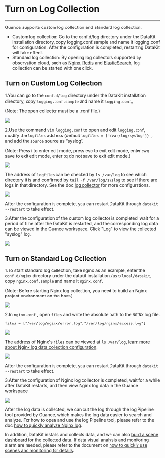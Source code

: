 # Turn on Log Collection
---

Guance supports custom log collection and standard log collection.

- Custom log collection: Go to the conf.d/log directory under the DataKit installation directory, copy logging.conf.sample and name it logging.conf for configuration. After the configuration is completed, restarting DataKit will take effect.
- Standard log collection: By opening log collectors supported by observation cloud, such as [Nginx](../../integrations/webserver/nginx.md), [Redis](../../integrations/datastorage/redis.md) and [ElasticSearch](../../integrations/datastorage/elasticsearch.md), log collection can be started with one click.

## Turn on Custom Log Collection

1.You can go to the `conf.d/log` directory under the DataKit installation directory, copy `logging.conf.sample` and name it `logging.conf`。

(Note: The open collector must be a .conf file.)

![](../img/13.logging.png)

2.Use the command `vim logging.conf` to open and edit `logging.conf`, modify the `logfiles` address (default `logfiles = ["/var/log/syslog"]`）, and add the `source` source as “syslog”.

(Note: Press i to enter edit mode, press esc to exit edit mode, enter :wq save to exit edit mode, enter :q do not save to exit edit mode.)

![](../img/13.logging_2.png)

The address of `logfiles` can be checked by `ls /var/log` to see which directory it is and confirmed by `tail -f /var/log/syslog` to see if there are logs in that directory. See the doc [log collector](../../datakit/logging.md) for more configurations.

![](../img/13.logging_1.png)

After the configuration is complete, you can restart DataKit through `datakit --restart` to take effect.

3.After the configuration of the custom log collector is completed, wait for a period of time after the DataKit is restarted, and the corresponding log data can be viewed in the Guance workspace. Click "Log" to view the collected "syslog" log.

![](../img/13.logging_3.png)

## Turn on Standard Log Collection

1.To start standard log collection, take nginx as an example, enter the `conf.d/nginx` directory under the datakit installation `/usr/local/datakit`, copy `nginx.conf.sample` and name it `nginx.conf`.

(Note: Before starting Nginx log collection, you need to build an Nginx project environment on the host.)

![](../img/13.nginx.png)

2.In `nginx.conf` , open `files` and write the absolute path to the `NGINX` log file.

`files = ["/var/log/nginx/error.log","/var/log/nginx/access.log"]`

![](../img/13.nginx_3.png)

The address of Nginx's `files` can be viewed at `ls /var/log`, [learn more about Nginx log data collection configuration](../../integrations/webserver/nginx.md).

![](../img/13.nginx_1.png)

After the configuration is complete, you can restart DataKit through `datakit --restart` to take effect.

3.After the configuration of Nginx log collector is completed, wait for a while after DataKit restarts, and then view Nginx log data in the Guance workspace.

![](../img/13.nginx_4.png)

After the log data is collected, we can cut the log through the log Pipeline tool provided by Guance, which makes the log data easier to search and analyze. For how to open and use the log Pipeline tool, please refer to the doc [how to quickly analyze Nginx log](../basic-introduction/nginx-collection-analysis.md).

In addition, DataKit installs and collects data, and we can also [build a scene dashboard](custom-dashboard.md) for the collected data. If data visual analysis and monitoring alarm are needed, please refer to the document on [how to quickly use scenes and monitoring for details](../basic-introduction/scene-alert.md).